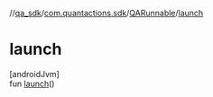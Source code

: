 //[qa_sdk](../../../index.md)/[com.quantactions.sdk](../index.md)/[QARunnable](index.md)/[launch](launch.md)

# launch

[androidJvm]\
fun [launch](launch.md)()
